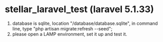 # stellar_laravel_test (laravel 5.1.33)

1) database is sqlite, location "/database/database.sqlite", in command line, type "php artisan migrate:refresh --seed"; 
2) please open a LAMP environment, set it up and test it.
